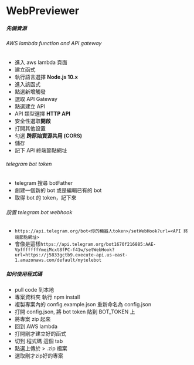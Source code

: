 # WebPreviewer

##### 先備資源

###### AWS lambda function and API gateway
* 進入 aws lambda 頁面
* 建立函式
* 執行語言選擇 **Node.js 10.x**
* 進入該函式
* 點選新增觸發
* 選取 API Gateway
* 點選建立 API
* API 類型選擇 **HTTP API**
* 安全性選取**開啟**
* 打開其他設置
* 勾選 **跨原始資源共用 (CORS)**
* 儲存
* 記下 API 終端節點網址

###### telegram bot token
  
 * telegram 搜尋 botFather
 * 創建一個新的 bot 或是編輯已有的 bot
 * 取得 bot 的 token，記下來

###### 設置 telegram bot webhook
* `https://api.telegram.org/bot<你的機器人token>/setWebHook?url=<API 終端節點網址>`
* 會像是這樣`https://api.telegram.org/bot1670f216885:AAE-VpfffffffYmeiMcxt8fPC-f41w/setWebHook?url=https://j5833gctb9.execute-api.us-east-1.amazonaws.com/default/mytelebot`


##### 如何使用程式碼
* pull code 到本地
* 專案資料夾 執行 npm install
* 複製專案內的 config.example.json 重新命名為 config.json
* 打開 config.json, 將 bot token 貼到 BOT_TOKEN 上
* 將專案 zip 起來
* 回到 AWS lambda
* 打開剛才建立好的函式
* 切到 程式碼 這個 tab
* 點選上傳於 > .zip 檔案
* 選取剛才zip好的專案
